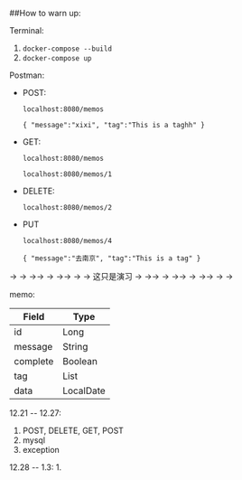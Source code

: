 ##How to warn up:

Terminal:

 1. `docker-compose --build`
 2. `docker-compose up`

 
 Postman:
 
- POST:
 
  `localhost:8080/memos`
  
  `{
      "message":"xixi",
      "tag":"This is a taghh"
   }`
  
- GET:
  
  `localhost:8080/memos`
  
  `localhost:8080/memos/1`
  
- DELETE:
  
  `localhost:8080/memos/2`
  
- PUT
  
  `localhost:8080/memos/4`
  
  `{
       "message":"去南京",
       "tag":"This is a tag"
   }`

-> -> ->-> -> ->-> -> -> 这只是演习 -> ->-> -> ->-> -> ->-> -> ->

memo:

|  Field   | Type  |
|  ----  | ----  |
| id  | Long |
| message  | String |
| complete|Boolean|
| tag | List |
| data | LocalDate | 

12.21 -- 12.27:
1. POST, DELETE, GET, POST 
2. mysql
3. exception

12.28 -- 1.3:
1. 
